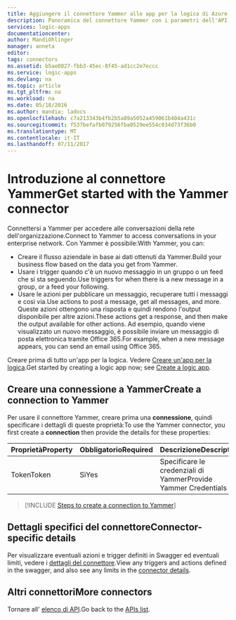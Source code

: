 ```yaml
---
title: Aggiungere il connettore Yammer alle app per la logica di Azure | Microsoft Docs
description: Panoramica del connettore Yammer con i parametri dell'API REST
services: logic-apps
documentationcenter: 
author: MandiOhlinger
manager: anneta
editor: 
tags: connectors
ms.assetid: b5ae0827-fbb3-45ec-8f45-ad1cc2e7eccc
ms.service: logic-apps
ms.devlang: na
ms.topic: article
ms.tgt_pltfrm: na
ms.workload: na
ms.date: 05/18/2016
ms.author: mandia; ladocs
ms.openlocfilehash: c7a213343b4fb2b5a89a5052a459061b404a431c
ms.sourcegitcommit: f537befafb079256fba0529ee554c034d73f36b0
ms.translationtype: MT
ms.contentlocale: it-IT
ms.lasthandoff: 07/11/2017
---
```

# <a name="get-started-with-the-yammer-connector"></a><span data-ttu-id="f8f90-103">Introduzione al connettore Yammer</span><span class="sxs-lookup"><span data-stu-id="f8f90-103">Get started with the Yammer connector</span></span>
<span data-ttu-id="f8f90-104">Connettersi a Yammer per accedere alle conversazioni della rete dell'organizzazione.</span><span class="sxs-lookup"><span data-stu-id="f8f90-104">Connect to Yammer to access conversations in your enterprise network.</span></span> <span data-ttu-id="f8f90-105">Con Yammer è possibile:</span><span class="sxs-lookup"><span data-stu-id="f8f90-105">With Yammer, you can:</span></span>

* <span data-ttu-id="f8f90-106">Creare il flusso aziendale in base ai dati ottenuti da Yammer.</span><span class="sxs-lookup"><span data-stu-id="f8f90-106">Build your business flow based on the data you get from Yammer.</span></span> 
* <span data-ttu-id="f8f90-107">Usare i trigger quando c'è un nuovo messaggio in un gruppo o un feed che si sta seguendo.</span><span class="sxs-lookup"><span data-stu-id="f8f90-107">Use triggers for when there is a new message in a group, or a feed your following.</span></span>
* <span data-ttu-id="f8f90-108">Usare le azioni per pubblicare un messaggio, recuperare tutti i messaggi e così via.</span><span class="sxs-lookup"><span data-stu-id="f8f90-108">Use actions to post a message, get all messages, and more.</span></span> <span data-ttu-id="f8f90-109">Queste azioni ottengono una risposta e quindi rendono l'output disponibile per altre azioni.</span><span class="sxs-lookup"><span data-stu-id="f8f90-109">These actions get a response, and then make the output available for other actions.</span></span> <span data-ttu-id="f8f90-110">Ad esempio, quando viene visualizzato un nuovo messaggio, è possibile inviare un messaggio di posta elettronica tramite Office 365.</span><span class="sxs-lookup"><span data-stu-id="f8f90-110">For example, when a new message appears, you can send an email using Office 365.</span></span>

<span data-ttu-id="f8f90-111">Creare prima di tutto un'app per la logica. Vedere [Creare un'app per la logica](../logic-apps/logic-apps-create-a-logic-app.md).</span><span class="sxs-lookup"><span data-stu-id="f8f90-111">Get started by creating a logic app now; see [Create a logic app](../logic-apps/logic-apps-create-a-logic-app.md).</span></span>

## <a name="create-a-connection-to-yammer"></a><span data-ttu-id="f8f90-112">Creare una connessione a Yammer</span><span class="sxs-lookup"><span data-stu-id="f8f90-112">Create a connection to Yammer</span></span>
<span data-ttu-id="f8f90-113">Per usare il connettore Yammer, creare prima una **connessione**, quindi specificare i dettagli di queste proprietà:</span><span class="sxs-lookup"><span data-stu-id="f8f90-113">To use the Yammer connector, you first create a **connection** then provide the details for these properties:</span></span> 

| <span data-ttu-id="f8f90-114">Proprietà</span><span class="sxs-lookup"><span data-stu-id="f8f90-114">Property</span></span> | <span data-ttu-id="f8f90-115">Obbligatorio</span><span class="sxs-lookup"><span data-stu-id="f8f90-115">Required</span></span> | <span data-ttu-id="f8f90-116">Descrizione</span><span class="sxs-lookup"><span data-stu-id="f8f90-116">Description</span></span> |
| --- | --- | --- |
| <span data-ttu-id="f8f90-117">Token</span><span class="sxs-lookup"><span data-stu-id="f8f90-117">Token</span></span> |<span data-ttu-id="f8f90-118">Sì</span><span class="sxs-lookup"><span data-stu-id="f8f90-118">Yes</span></span> |<span data-ttu-id="f8f90-119">Specificare le credenziali di Yammer</span><span class="sxs-lookup"><span data-stu-id="f8f90-119">Provide Yammer Credentials</span></span> |

> [!INCLUDE [Steps to create a connection to Yammer](../../includes/connectors-create-api-yammer.md)]
> 

## <a name="connector-specific-details"></a><span data-ttu-id="f8f90-120">Dettagli specifici del connettore</span><span class="sxs-lookup"><span data-stu-id="f8f90-120">Connector-specific details</span></span>

<span data-ttu-id="f8f90-121">Per visualizzare eventuali azioni e trigger definiti in Swagger ed eventuali limiti, vedere i [dettagli del connettore](/connectors/yammer/).</span><span class="sxs-lookup"><span data-stu-id="f8f90-121">View any triggers and actions defined in the swagger, and also see any limits in the [connector details](/connectors/yammer/).</span></span>

## <a name="more-connectors"></a><span data-ttu-id="f8f90-122">Altri connettori</span><span class="sxs-lookup"><span data-stu-id="f8f90-122">More connectors</span></span>
<span data-ttu-id="f8f90-123">Tornare all' [elenco di API](apis-list.md).</span><span class="sxs-lookup"><span data-stu-id="f8f90-123">Go back to the [APIs list](apis-list.md).</span></span>